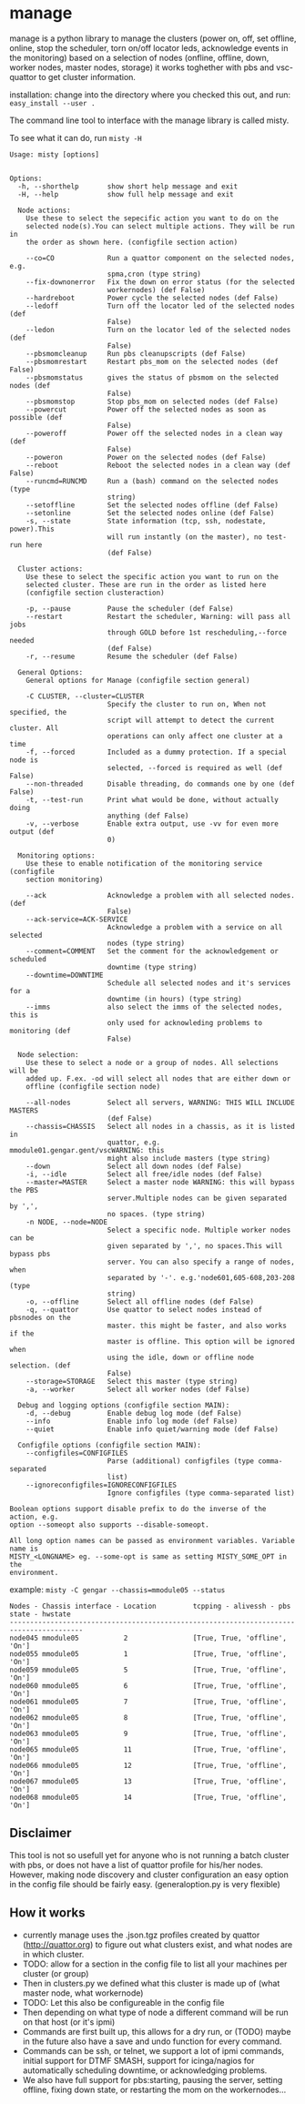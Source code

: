 manage
======

manage is a python library to manage the clusters (power on, off, set offline, online, stop the scheduler, torn on/off locator leds, acknowledge events in the monitoring) based on a selection of nodes (onfline, offline, down, worker nodes, master nodes, storage)  it works toghether with pbs and vsc-quattor to get cluster information.

installation: change into the directory where you checked this out, and run:
`easy_install --user .`

The command line tool to interface with the manage library is called misty.

To see what it can do, run
`misty -H`
```
Usage: misty [options]


Options:
  -h, --shorthelp       show short help message and exit
  -H, --help            show full help message and exit

  Node actions:
    Use these to select the sepecific action you want to do on the
    selected node(s).You can select multiple actions. They will be run in
    the order as shown here. (configfile section action)

    --co=CO             Run a quattor component on the selected nodes, e.g.
                        spma,cron (type string)
    --fix-downonerror   Fix the down on error status (for the selected
                        workernodes) (def False)
    --hardreboot        Power cycle the selected nodes (def False)
    --ledoff            Turn off the locator led of the selected nodes (def
                        False)
    --ledon             Turn on the locator led of the selected nodes (def
                        False)
    --pbsmomcleanup     Run pbs cleanupscripts (def False)
    --pbsmomrestart     Restart pbs_mom on the selected nodes (def False)
    --pbsmomstatus      gives the status of pbsmom on the selected nodes (def
                        False)
    --pbsmomstop        Stop pbs_mom on selected nodes (def False)
    --powercut          Power off the selected nodes as soon as possible (def
                        False)
    --poweroff          Power off the selected nodes in a clean way (def
                        False)
    --poweron           Power on the selected nodes (def False)
    --reboot            Reboot the selected nodes in a clean way (def False)
    --runcmd=RUNCMD     Run a (bash) command on the selected nodes (type
                        string)
    --setoffline        Set the selected nodes offline (def False)
    --setonline         Set the selected nodes online (def False)
    -s, --state         State information (tcp, ssh, nodestate, power).This
                        will run instantly (on the master), no test-run here
                        (def False)

  Cluster actions:
    Use these to select the specific action you want to run on the
    selected cluster. These are run in the order as listed here
    (configfile section clusteraction)

    -p, --pause         Pause the scheduler (def False)
    --restart           Restart the scheduler, Warning: will pass all jobs
                        through GOLD before 1st rescheduling,--force needed
                        (def False)
    -r, --resume        Resume the scheduler (def False)

  General Options:
    General options for Manage (configfile section general)

    -C CLUSTER, --cluster=CLUSTER
                        Specify the cluster to run on, When not specified, the
                        script will attempt to detect the current cluster. All
                        operations can only affect one cluster at a time
    -f, --forced        Included as a dummy protection. If a special node is
                        selected, --forced is required as well (def False)
    --non-threaded      Disable threading, do commands one by one (def False)
    -t, --test-run      Print what would be done, without actually doing
                        anything (def False)
    -v, --verbose       Enable extra output, use -vv for even more output (def
                        0)

  Monitoring options:
    Use these to enable notification of the monitoring service (configfile
    section monitoring)

    --ack               Acknowledge a problem with all selected nodes. (def
                        False)
    --ack-service=ACK-SERVICE
                        Acknowledge a problem with a service on all selected
                        nodes (type string)
    --comment=COMMENT   Set the comment for the acknowledgement or scheduled
                        downtime (type string)
    --downtime=DOWNTIME
                        Schedule all selected nodes and it's services for a
                        downtime (in hours) (type string)
    --imms              also select the imms of the selected nodes, this is
                        only used for acknowleding problems to monitoring (def
                        False)

  Node selection:
    Use these to select a node or a group of nodes. All selections will be
    added up. F.ex. -od will select all nodes that are either down or
    offline (configfile section node)

    --all-nodes         Select all servers, WARNING: THIS WILL INCLUDE MASTERS
                        (def False)
    --chassis=CHASSIS   Select all nodes in a chassis, as it is listed in
                        quattor, e.g. mmodule01.gengar.gent/vscWARNING: this
                        might also include masters (type string)
    --down              Select all down nodes (def False)
    -i, --idle          Select all free/idle nodes (def False)
    --master=MASTER     Select a master node WARNING: this will bypass the PBS
                        server.Multiple nodes can be given separated by ',',
                        no spaces. (type string)
    -n NODE, --node=NODE
                        Select a specific node. Multiple worker nodes can be
                        given separated by ',', no spaces.This will bypass pbs
                        server. You can also specify a range of nodes, when
                        separated by '-'. e.g.'node601,605-608,203-208 (type
                        string)
    -o, --offline       Select all offline nodes (def False)
    -q, --quattor       Use quattor to select nodes instead of pbsnodes on the
                        master. this might be faster, and also works if the
                        master is offline. This option will be ignored when
                        using the idle, down or offline node selection. (def
                        False)
    --storage=STORAGE   Select this master (type string)
    -a, --worker        Select all worker nodes (def False)

  Debug and logging options (configfile section MAIN):
    -d, --debug         Enable debug log mode (def False)
    --info              Enable info log mode (def False)
    --quiet             Enable info quiet/warning mode (def False)

  Configfile options (configfile section MAIN):
    --configfiles=CONFIGFILES
                        Parse (additional) configfiles (type comma-separated
                        list)
    --ignoreconfigfiles=IGNORECONFIGFILES
                        Ignore configfiles (type comma-separated list)

Boolean options support disable prefix to do the inverse of the action, e.g.
option --someopt also supports --disable-someopt.

All long option names can be passed as environment variables. Variable name is
MISTY_<LONGNAME> eg. --some-opt is same as setting MISTY_SOME_OPT in the
environment.
```

example:
`misty -C gengar --chassis=mmodule05 --status`
```
Nodes - Chassis interface - Location         tcpping - alivessh - pbs state - hwstate
----------------------------------------------------------------------------------------
node045 mmodule05           2                [True, True, 'offline', 'On']
node055 mmodule05           1                [True, True, 'offline', 'On']
node059 mmodule05           5                [True, True, 'offline', 'On']
node060 mmodule05           6                [True, True, 'offline', 'On']
node061 mmodule05           7                [True, True, 'offline', 'On']
node062 mmodule05           8                [True, True, 'offline', 'On']
node063 mmodule05           9                [True, True, 'offline', 'On']
node065 mmodule05           11               [True, True, 'offline', 'On']
node066 mmodule05           12               [True, True, 'offline', 'On']
node067 mmodule05           13               [True, True, 'offline', 'On']
node068 mmodule05           14               [True, True, 'offline', 'On']
```

Disclaimer
---------
This tool is not so usefull yet for anyone who is not running a batch cluster with pbs, or does not have a list of quattor profile for his/her nodes.
However, making node discovery and cluster configuration an easy option in the config file should be fairly easy. (generaloption.py is very flexible)

How it works
-------------
- currently manage uses the .json.tgz profiles created by quattor (http://quattor.org) to figure out what clusters exist, and what nodes are in which
cluster.
 - TODO: allow for a section in the config file to list all your machines per cluster (or group)
- Then in clusters.py we defined what this cluster is made up of (what master node, what workernode)
 - TODO: Let this also be configureable in the config file
- Then depending on what type of node a different command will be run on that host (or it's ipmi)
 - Commands are first built up, this allows for a dry run, or (TODO) maybe in the future also have a save and undo function for every command.
 - Commands can be ssh, or telnet, we support a lot of ipmi commands, initial support for DTMF SMASH, support for icinga/nagios for automatically scheduling downtime, or acknowledging problems.
 - We also have full support for pbs:starting, pausing the server, setting offline, fixing down state, or restarting the mom on the workernodes...
